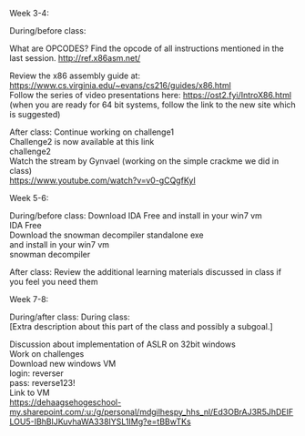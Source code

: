 
Week 3-4:<br>

During/before class:   

What are OPCODES?  Find the opcode of all instructions mentioned in the last session.
http://ref.x86asm.net/<br>

Review the x86 assembly guide at:
https://www.cs.virginia.edu/~evans/cs216/guides/x86.html<br>
Follow the series of video presentations here:
https://ost2.fyi/IntroX86.html<br>
(when you are ready for 64 bit systems, follow the link to the new site which is suggested)<br>

After class:
Continue working on challenge1<br>
Challenge2 is now available at this link<br>
challenge2 <br>
Watch the stream by Gynvael (working on the simple crackme we did in class)<br>
https://www.youtube.com/watch?v=v0-gCQgfKyI<br>


Week 5-6:<br>

During/before class:
Download IDA Free and install in your win7 vm<br>
IDA Free <br>
Download the snowman decompiler standalone exe<br>
and install in your win7 vm<br>
snowman decompiler <br>

After class:
Review the additional learning materials discussed in class if you feel you need them<br>

Week 7-8:<br>

During/after class:
During class:<br>
[Extra description about this part of the class and possibly a subgoal.]

Discussion about implementation of ASLR on 32bit windows<br>
Work on challenges<br>
Download new windows VM<br>
login: reverser<br>
pass: reverse123!<br>
Link to VM<br>
https://dehaagsehogeschool-my.sharepoint.com/:u:/g/personal/mdgilhespy_hhs_nl/Ed3OBrAJ3R5JhDEIFLOU5-IBhBlJKuvhaWA338IYSL1IMg?e=tBBwTKs
